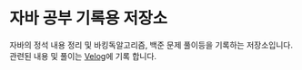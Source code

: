 # 자바 공부 기록용 저장소
자바의 정석 내용 정리 및 바킹독알고리즘, 백준 문제 풀이등을 기록하는 저장소입니다.   
관련된 내용 및 풀이는 [Velog](https://velog.io/@ygy0102)에 기록 합니다.
